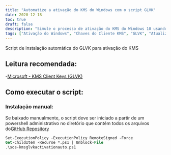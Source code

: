 ```yaml
---
title: "Automatize a ativação do KMS do Windows com o script GLVK"
date: 2020-12-18
toc: true
draft: false
description: "Simule o processo de ativação do KMS do Windows 10 usando o script de instalação automática GLVK da SimeonOnSecurity e saiba mais sobre as chaves do cliente KMS e GLVK nas leituras recomendadas da Microsoft."
tags: ["Ativação do Windows", "Chaves do Cliente KMS", "GLVK", "Atualizações do Windows", "Conformidade", "Script Powershell", "Serviço de Gerenciamento de Chaves", "Licenciamento por Volume", "Ativação empresarial", "Servidor de Gerenciamento de Chaves", "Automação", "Produtos da Microsoft", "Sistema operacional", "Programas", "Ambientes Corporativos", "Powershell Administrativo", "Repositório GitHub", "Scripts", "Cíber segurança", "SimeonOnSecurity"]
---
```


Script de instalação automática do GLVK para ativação do KMS

## Leitura recomendada:
-[Microsoft - KMS Client Keys (GLVK)](https://docs.microsoft.com/en-us/windows-server/get-started/kmsclientkeys)

## Como executar o script:
### Instalação manual:
Se baixado manualmente, o script deve ser iniciado a partir de um powershell administrativo no diretório que contém todos os arquivos do[GitHub Repository](https://github.com/simeononsecurity/KMS-Auto-PS/archive/main.zip)
```ps
Set-ExecutionPolicy -ExecutionPolicy RemoteSigned -Force
Get-ChildItem -Recurse *.ps1 | Unblock-File
.\sos-kmsglvkactivationauto.ps1
```
